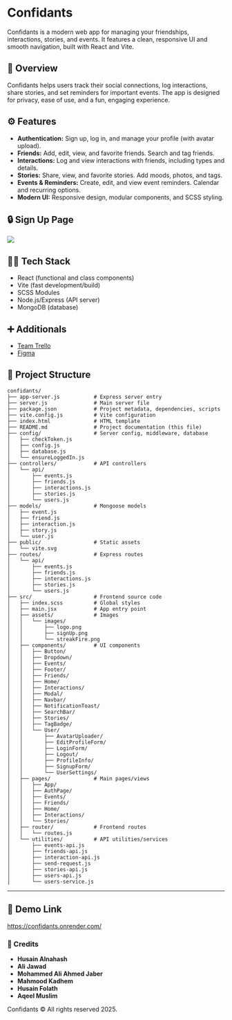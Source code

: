 # Confidants

Confidants is a modern web app for managing your friendships, interactions, stories, and events. It features a clean, responsive UI and smooth navigation, built with React and Vite.

## 📃 Overview

Confidants helps users track their social connections, log interactions, share stories, and set reminders for important events. The app is designed for privacy, ease of use, and a fun, engaging experience.

## ⚙ Features

- **Authentication:** Sign up, log in, and manage your profile (with avatar upload).
- **Friends:** Add, edit, view, and favorite friends. Search and tag friends.
- **Interactions:** Log and view interactions with friends, including types and details.
- **Stories:** Share, view, and favorite stories. Add moods, photos, and tags.
- **Events & Reminders:** Create, edit, and view event reminders. Calendar and recurring options.
- **Modern UI:** Responsive design, modular components, and SCSS styling.


## 🔒 Sign Up Page

![](https://i.imgur.com/zfQ3MDH.png)

## 👩‍💻 Tech Stack

- React (functional and class components)
- Vite (fast development/build)
- SCSS Modules
- Node.js/Express (API server)
- MongoDB (database)

## ➕ Additionals
- [Team Trello ](https://trello.com/b/sifnZPs9/group-3-team-project)
- [Figma](https://www.figma.com/design/m3PADnv0RCWQnASIjI8Tvz/Untitled?node-id=0-1&t=2jOqmfBh2cISwJFF-1)


## 💎 Project Structure

```
confidants/
├── app-server.js           # Express server entry
├── server.js               # Main server file
├── package.json            # Project metadata, dependencies, scripts
├── vite.config.js          # Vite configuration
├── index.html              # HTML template
├── README.md               # Project documentation (this file)
├── config/                 # Server config, middleware, database
│   ├── checkToken.js
│   ├── config.js
│   ├── database.js
│   └── ensureLoggedIn.js
├── controllers/            # API controllers
│   └── api/
│       ├── events.js
│       ├── friends.js
│       ├── interactions.js
│       ├── stories.js
│       └── users.js
├── models/                 # Mongoose models
│   ├── event.js
│   ├── friend.js
│   ├── interaction.js
│   ├── story.js
│   └── user.js
├── public/                 # Static assets
│   └── vite.svg
├── routes/                 # Express routes
│   └── api/
│       ├── events.js
│       ├── friends.js
│       ├── interactions.js
│       ├── stories.js
│       └── users.js
├── src/                    # Frontend source code
│   ├── index.scss          # Global styles
│   ├── main.jsx            # App entry point
│   ├── assets/             # Images
│   │   └── images/
│   │       ├── logo.png
│   │       ├── signUp.png
│   │       └── streakFire.png
│   ├── components/         # UI components
│   │   ├── Button/
│   │   ├── Dropdown/
│   │   ├── Events/
│   │   ├── Footer/
│   │   ├── Friends/
│   │   ├── Home/
│   │   ├── Interactions/
│   │   ├── Modal/
│   │   ├── Navbar/
│   │   ├── NotificationToast/
│   │   ├── SearchBar/
│   │   ├── Stories/
│   │   ├── TagBadge/
│   │   └── User/
│   │       ├── AvatarUploader/
│   │       ├── EditProfileForm/
│   │       ├── LoginForm/
│   │       ├── Logout/
│   │       ├── ProfileInfo/
│   │       ├── SignupForm/
│   │       └── UserSettings/
│   ├── pages/              # Main pages/views
│   │   ├── App/
│   │   ├── AuthPage/
│   │   ├── Events/
│   │   ├── Friends/
│   │   ├── Home/
│   │   ├── Interactions/
│   │   └── Stories/
│   ├── router/             # Frontend routes
│   │   └── routes.js
│   └── utilities/          # API utilities/services
│       ├── events-api.js
│       ├── friends-api.js
│       ├── interaction-api.js
│       ├── send-request.js
│       ├── stories-api.js
│       ├── users-api.js
│       └── users-service.js
```

---

## 🔗 Demo Link

https://confidants.onrender.com/


### 🤼 Credits

   - __Husain Alnahash__
   - __Ali Jawad__
   - __Mohammed Ali Ahmed Jaber__
   - __Mahmood Kadhem__
   - __Husain Folath__ 
   - __Aqeel Muslim__  
   

Confidants © All rights reserved 2025.
